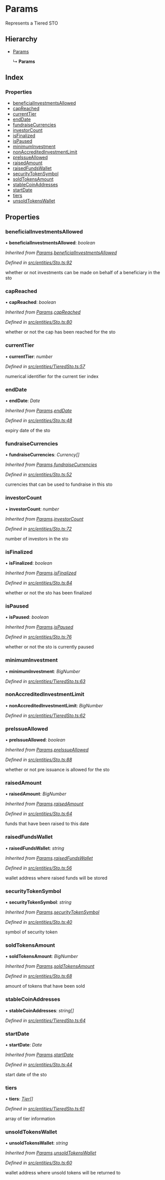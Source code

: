 # Params

Represents a Tiered STO

## Hierarchy

* [Params]()

  ↳ **Params**

## Index

### Properties

* [beneficialInvestmentsAllowed]()
* [capReached]()
* [currentTier]()
* [endDate]()
* [fundraiseCurrencies]()
* [investorCount]()
* [isFinalized]()
* [isPaused]()
* [minimumInvestment]()
* [nonAccreditedInvestmentLimit]()
* [preIssueAllowed]()
* [raisedAmount]()
* [raisedFundsWallet]()
* [securityTokenSymbol]()
* [soldTokensAmount]()
* [stableCoinAddresses]()
* [startDate]()
* [tiers]()
* [unsoldTokensWallet]()

## Properties

### beneficialInvestmentsAllowed

• **beneficialInvestmentsAllowed**: _boolean_

_Inherited from_ [_Params_]()_._[_beneficialInvestmentsAllowed_]()

_Defined in_ [_src/entities/Sto.ts:92_](https://github.com/PolymathNetwork/polymath-sdk/blob/550676f/src/entities/Sto.ts#L92)

whether or not investments can be made on behalf of a beneficiary in the sto

### capReached

• **capReached**: _boolean_

_Inherited from_ [_Params_]()_._[_capReached_]()

_Defined in_ [_src/entities/Sto.ts:80_](https://github.com/PolymathNetwork/polymath-sdk/blob/550676f/src/entities/Sto.ts#L80)

whether or not the cap has been reached for the sto

### currentTier

• **currentTier**: _number_

_Defined in_ [_src/entities/TieredSto.ts:57_](https://github.com/PolymathNetwork/polymath-sdk/blob/550676f/src/entities/TieredSto.ts#L57)

numerical identifier for the current tier index

### endDate

• **endDate**: _Date_

_Inherited from_ [_Params_]()_._[_endDate_]()

_Defined in_ [_src/entities/Sto.ts:48_](https://github.com/PolymathNetwork/polymath-sdk/blob/550676f/src/entities/Sto.ts#L48)

expiry date of the sto

### fundraiseCurrencies

• **fundraiseCurrencies**: _Currency\[\]_

_Inherited from_ [_Params_]()_._[_fundraiseCurrencies_]()

_Defined in_ [_src/entities/Sto.ts:52_](https://github.com/PolymathNetwork/polymath-sdk/blob/550676f/src/entities/Sto.ts#L52)

currencies that can be used to fundraise in this sto

### investorCount

• **investorCount**: _number_

_Inherited from_ [_Params_]()_._[_investorCount_]()

_Defined in_ [_src/entities/Sto.ts:72_](https://github.com/PolymathNetwork/polymath-sdk/blob/550676f/src/entities/Sto.ts#L72)

number of investors in the sto

### isFinalized

• **isFinalized**: _boolean_

_Inherited from_ [_Params_]()_._[_isFinalized_]()

_Defined in_ [_src/entities/Sto.ts:84_](https://github.com/PolymathNetwork/polymath-sdk/blob/550676f/src/entities/Sto.ts#L84)

whether or not the sto has been finalized

### isPaused

• **isPaused**: _boolean_

_Inherited from_ [_Params_]()_._[_isPaused_]()

_Defined in_ [_src/entities/Sto.ts:76_](https://github.com/PolymathNetwork/polymath-sdk/blob/550676f/src/entities/Sto.ts#L76)

whether or not the sto is currently paused

### minimumInvestment

• **minimumInvestment**: _BigNumber_

_Defined in_ [_src/entities/TieredSto.ts:63_](https://github.com/PolymathNetwork/polymath-sdk/blob/550676f/src/entities/TieredSto.ts#L63)

### nonAccreditedInvestmentLimit

• **nonAccreditedInvestmentLimit**: _BigNumber_

_Defined in_ [_src/entities/TieredSto.ts:62_](https://github.com/PolymathNetwork/polymath-sdk/blob/550676f/src/entities/TieredSto.ts#L62)

### preIssueAllowed

• **preIssueAllowed**: _boolean_

_Inherited from_ [_Params_]()_._[_preIssueAllowed_]()

_Defined in_ [_src/entities/Sto.ts:88_](https://github.com/PolymathNetwork/polymath-sdk/blob/550676f/src/entities/Sto.ts#L88)

whether or not pre issuance is allowed for the sto

### raisedAmount

• **raisedAmount**: _BigNumber_

_Inherited from_ [_Params_]()_._[_raisedAmount_]()

_Defined in_ [_src/entities/Sto.ts:64_](https://github.com/PolymathNetwork/polymath-sdk/blob/550676f/src/entities/Sto.ts#L64)

funds that have been raised to this date

### raisedFundsWallet

• **raisedFundsWallet**: _string_

_Inherited from_ [_Params_]()_._[_raisedFundsWallet_]()

_Defined in_ [_src/entities/Sto.ts:56_](https://github.com/PolymathNetwork/polymath-sdk/blob/550676f/src/entities/Sto.ts#L56)

wallet address where raised funds will be stored

### securityTokenSymbol

• **securityTokenSymbol**: _string_

_Inherited from_ [_Params_]()_._[_securityTokenSymbol_]()

_Defined in_ [_src/entities/Sto.ts:40_](https://github.com/PolymathNetwork/polymath-sdk/blob/550676f/src/entities/Sto.ts#L40)

symbol of security token

### soldTokensAmount

• **soldTokensAmount**: _BigNumber_

_Inherited from_ [_Params_]()_._[_soldTokensAmount_]()

_Defined in_ [_src/entities/Sto.ts:68_](https://github.com/PolymathNetwork/polymath-sdk/blob/550676f/src/entities/Sto.ts#L68)

amount of tokens that have been sold

### stableCoinAddresses

• **stableCoinAddresses**: _string\[\]_

_Defined in_ [_src/entities/TieredSto.ts:64_](https://github.com/PolymathNetwork/polymath-sdk/blob/550676f/src/entities/TieredSto.ts#L64)

### startDate

• **startDate**: _Date_

_Inherited from_ [_Params_]()_._[_startDate_]()

_Defined in_ [_src/entities/Sto.ts:44_](https://github.com/PolymathNetwork/polymath-sdk/blob/550676f/src/entities/Sto.ts#L44)

start date of the sto

### tiers

• **tiers**: [_Tier_]()_\[\]_

_Defined in_ [_src/entities/TieredSto.ts:61_](https://github.com/PolymathNetwork/polymath-sdk/blob/550676f/src/entities/TieredSto.ts#L61)

array of tier information

### unsoldTokensWallet

• **unsoldTokensWallet**: _string_

_Inherited from_ [_Params_]()_._[_unsoldTokensWallet_]()

_Defined in_ [_src/entities/Sto.ts:60_](https://github.com/PolymathNetwork/polymath-sdk/blob/550676f/src/entities/Sto.ts#L60)

wallet address where unsold tokens will be returned to

